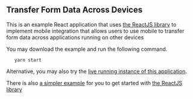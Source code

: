 ## Transfer Form Data Across Devices
This is an example React application that uses [the ReactJS library](https://github.com/global-input/global-input-react) to implement mobile integration that allows users to use mobile to transfer form data across applications running on other devices

You may download the example and run the following command.
```
   yarn start
```
Alternative, you may also try the [live running instance of this application](https://globalinput.co.uk/global-input-app/form-data-transfer). 
   
There is also [a simpler example](https://github.com/global-input/content-transfer-example) for you to get started with [the ReactJS library](https://github.com/global-input/global-input-react)
